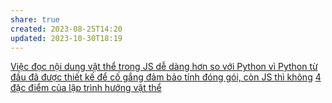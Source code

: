 ```yaml
---
share: true
created: 2023-08-25T14:20
updated: 2023-10-30T18:19
---
```

[Việc đọc nội dung vật thể trong JS dễ dàng hơn so với Python vì Python từ đầu đã được thiết kế để cố gắng đảm bảo tính đóng gói, còn JS thì không](../../../L%E1%BB%8Bch%20s%E1%BB%AD%20ph%C3%A1t%20tri%E1%BB%83n%20v%C3%A0%20tri%E1%BA%BFt%20l%C3%BD%20ng%C3%B4n%20ng%E1%BB%AF/Vi%E1%BB%87c%20%C4%91%E1%BB%8Dc%20n%E1%BB%99i%20dung%20v%E1%BA%ADt%20th%E1%BB%83%20trong%20JS%20d%E1%BB%85%20d%C3%A0ng%20h%C6%A1n%20so%20v%E1%BB%9Bi%20Python%20v%C3%AC%20Python%20t%E1%BB%AB%20%C4%91%E1%BA%A7u%20%C4%91%C3%A3%20%C4%91%C6%B0%E1%BB%A3c%20thi%E1%BA%BFt%20k%E1%BA%BF%20%C4%91%E1%BB%83%20c%E1%BB%91%20g%E1%BA%AFng%20%C4%91%E1%BA%A3m%20b%E1%BA%A3o%20t%C3%ADnh%20%C4%91%C3%B3ng%20g%C3%B3i,%20c%C3%B2n%20JS%20th%C3%AC%20kh%C3%B4ng.md)
[4 đặc điểm của lập trình hướng vật thể](../../4%20%C4%91%E1%BA%B7c%20%C4%91i%E1%BB%83m%20c%E1%BB%A7a%20l%E1%BA%ADp%20tr%C3%ACnh%20h%C6%B0%E1%BB%9Bng%20v%E1%BA%ADt%20th%E1%BB%83.md)
